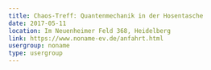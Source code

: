 ```yaml
---
title: Chaos-Treff: Quantenmechanik in der Hosentasche
date: 2017-05-11
location: Im Neuenheimer Feld 368, Heidelberg
link: https://www.noname-ev.de/anfahrt.html
usergroup: noname
type: usergroup
---
```

